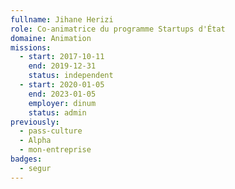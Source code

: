 ```yaml
---
fullname: Jihane Herizi
role: Co-animatrice du programme Startups d'État
domaine: Animation
missions:	
  - start: 2017-10-11
    end: 2019-12-31
    status: independent
  - start: 2020-01-05
    end: 2023-01-05
    employer: dinum
    status: admin
previously:
  - pass-culture
  - Alpha
  - mon-entreprise
badges:
  - segur
---
```

